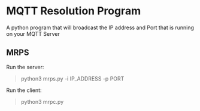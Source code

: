 # MQTT Resolution Program

A python program that will broadcast the IP address and Port that is running on your MQTT Server

## MRPS

Run the server:

> python3 mrps.py -i IP_ADDRESS -p PORT

Run the client:

> python3 mrpc.py
